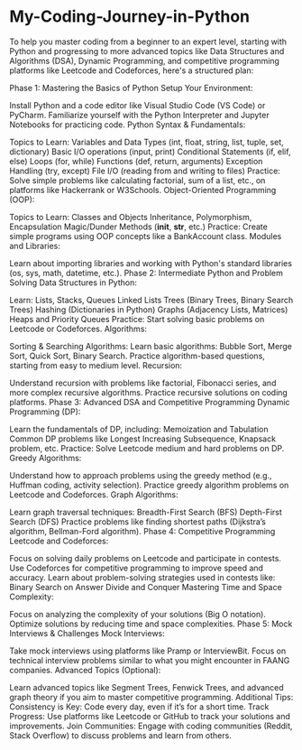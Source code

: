 # My-Coding-Journey-in-Python

To help you master coding from a beginner to an expert level, starting with Python and progressing to more advanced topics like Data Structures and Algorithms (DSA), Dynamic Programming, and competitive programming platforms like Leetcode and Codeforces, here's a structured plan:

Phase 1: Mastering the Basics of Python
Setup Your Environment:

Install Python and a code editor like Visual Studio Code (VS Code) or PyCharm.
Familiarize yourself with the Python Interpreter and Jupyter Notebooks for practicing code.
Python Syntax & Fundamentals:

Topics to Learn:
Variables and Data Types (int, float, string, list, tuple, set, dictionary)
Basic I/O operations (input, print)
Conditional Statements (if, elif, else)
Loops (for, while)
Functions (def, return, arguments)
Exception Handling (try, except)
File I/O (reading from and writing to files)
Practice: Solve simple problems like calculating factorial, sum of a list, etc., on platforms like Hackerrank or W3Schools.
Object-Oriented Programming (OOP):

Topics to Learn:
Classes and Objects
Inheritance, Polymorphism, Encapsulation
Magic/Dunder Methods (__init__, __str__, etc.)
Practice: Create simple programs using OOP concepts like a BankAccount class.
Modules and Libraries:

Learn about importing libraries and working with Python's standard libraries (os, sys, math, datetime, etc.).
Phase 2: Intermediate Python and Problem Solving
Data Structures in Python:

Learn:
Lists, Stacks, Queues
Linked Lists
Trees (Binary Trees, Binary Search Trees)
Hashing (Dictionaries in Python)
Graphs (Adjacency Lists, Matrices)
Heaps and Priority Queues
Practice: Start solving basic problems on Leetcode or Codeforces.
Algorithms:

Sorting & Searching Algorithms:
Learn basic algorithms: Bubble Sort, Merge Sort, Quick Sort, Binary Search.
Practice algorithm-based questions, starting from easy to medium level.
Recursion:

Understand recursion with problems like factorial, Fibonacci series, and more complex recursive algorithms.
Practice recursive solutions on coding platforms.
Phase 3: Advanced DSA and Competitive Programming
Dynamic Programming (DP):

Learn the fundamentals of DP, including:
Memoization and Tabulation
Common DP problems like Longest Increasing Subsequence, Knapsack problem, etc.
Practice: Solve Leetcode medium and hard problems on DP.
Greedy Algorithms:

Understand how to approach problems using the greedy method (e.g., Huffman coding, activity selection).
Practice greedy algorithm problems on Leetcode and Codeforces.
Graph Algorithms:

Learn graph traversal techniques:
Breadth-First Search (BFS)
Depth-First Search (DFS)
Practice problems like finding shortest paths (Dijkstra’s algorithm, Bellman-Ford algorithm).
Phase 4: Competitive Programming
Leetcode and Codeforces:

Focus on solving daily problems on Leetcode and participate in contests.
Use Codeforces for competitive programming to improve speed and accuracy.
Learn about problem-solving strategies used in contests like:
Binary Search on Answer
Divide and Conquer
Mastering Time and Space Complexity:

Focus on analyzing the complexity of your solutions (Big O notation).
Optimize solutions by reducing time and space complexities.
Phase 5: Mock Interviews & Challenges
Mock Interviews:

Take mock interviews using platforms like Pramp or InterviewBit.
Focus on technical interview problems similar to what you might encounter in FAANG companies.
Advanced Topics (Optional):

Learn advanced topics like Segment Trees, Fenwick Trees, and advanced graph theory if you aim to master competitive programming.
Additional Tips:
Consistency is Key: Code every day, even if it’s for a short time.
Track Progress: Use platforms like Leetcode or GitHub to track your solutions and improvements.
Join Communities: Engage with coding communities (Reddit, Stack Overflow) to discuss problems and learn from others.
